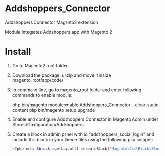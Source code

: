 Addshoppers_Connector
======================

Addshoppers Connector Magento2 extension

Module integrates Addshoppers app with Magento 2


Install
=======

1. Go to Magento2 root folder

2. Download the package, unzip and move it inside magento_root/app/code/
   
3. In command line, go to magento_root folder and enter following commands to enable module:
	
    php bin/magento module:enable Addshoppers_Connector --clear-static-content
    php bin/magento setup:upgrade

4. Enable and configure Addshoppers Connector in Magento Admin under Stores/Configuration/Addshoppers

5. Create a block in admin panel with id "addshoppers_social_login" and include this block in your theme files using the  following php snippet:
    ```bash
    <?php echo $block->getLayout()->createBlock('Magento\Cms\Block\Block')->setBlockId('addshoppers_social_login')->toHtml();?>
    ```